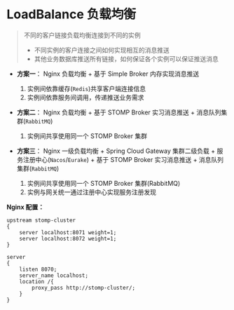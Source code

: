 # LoadBalance 负载均衡

> 不同的客户链接负载均衡连接到不同的实例
> * 不同实例的客户连接之间如何实现相互的消息推送
> * 其他业务数据库推送所有链接，如何保证各个实例可以保证推送消息

* **方案一**： Nginx 负载均衡 + 基于 Simple Broker 内存实现消息推送
    
  1. 实例间依靠缓存(`Redis`)共享客户端连接信息
  2. 实例间依靠服务间调用，传递推送业务需求

* **方案二**： Nginx 负载均衡 + 基于 STOMP Broker 实习消息推送 + 消息队列集群(`RabbitMQ`)

  1. 实例间共享使用同一个 STOMP Broker 集群

* **方案三**： Nginx 一级负载均衡 + Spring Cloud Gateway 集群二级负载 + 服务注册中心(`Nacos`/`Eurake`) + 基于 STOMP Broker 实习消息推送 + 消息队列集群(`RabbitMQ`)

  1. 实例间共享使用同一个 STOMP Broker 集群(RabbitMQ)
  2. 实例与网关统一通过注册中心实现服务注册发现


**Nginx 配置：** 
```text
upstream stomp-cluster
{
    server localhost:8071 weight=1;
    server localhost:8072 weight=1;
}

server
{
    listen 8070;
    server_name localhost;
    location /{
        proxy_pass http://stomp-cluster/;
    }
}
```
